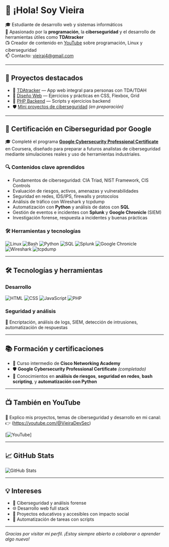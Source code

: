 # 👋 ¡Hola! Soy Vieira

🎓 Estudiante de desarrollo web y sistemas informáticos  
🔐 Apasionado por la **programación**, la **ciberseguridad** y el desarrollo de herramientas útiles como **TDAtracker**  
📺 Creador de contenido en [YouTube](https://youtube.com/@VieiraDevSec) sobre programación, Linux y ciberseguridad  
📫 Contacto: vieiraj4@gmail.com  

---

## 🚀 Proyectos destacados

- 🧠 [TDAtracker](https://github.com/VieiraMohamed/TDAtracker) — App web integral para personas con TDA/TDAH  
- 🎨 [Diseño Web](https://github.com/VieiraMohamed/Interfaces-web) — Ejercicios y prácticas en CSS, Flexbox, Grid  
- 🐘 [PHP Backend](https://github.com/VieiraMohamed/desarrollo-web-servidor) — Scripts y ejercicios backend  
- 🛡️ [Mini proyectos de ciberseguridad](https://github.com/VieiraMohamed/SecurityProjects) *(en preparación)*  

---

## 🧠 Certificación en Ciberseguridad por Google

🎓 Completé el programa [**Google Cybersecurity Professional Certificate**](https://www.coursera.org/professional-certificates/google-cybersecurity) en Coursera, diseñado para preparar a futuros analistas de ciberseguridad mediante simulaciones reales y uso de herramientas industriales.

### 🔍 Contenidos clave aprendidos

- Fundamentos de ciberseguridad: CIA Triad, NIST Framework, CIS Controls  
- Evaluación de riesgos, activos, amenazas y vulnerabilidades  
- Seguridad en redes, IDS/IPS, firewalls y protocolos  
- Análisis de tráfico con Wireshark y tcpdump  
- Automatización con **Python** y análisis de datos con **SQL**  
- Gestión de eventos e incidentes con **Splunk** y **Google Chronicle** (SIEM)  
- Investigación forense, respuesta a incidentes y buenas prácticas  

### 🛠️ Herramientas y tecnologías

![Linux](https://img.shields.io/badge/Linux-FCC624?style=flat&logo=linux&logoColor=black)
![Bash](https://img.shields.io/badge/Bash-121011?style=flat&logo=gnu-bash&logoColor=white)
![Python](https://img.shields.io/badge/Python-3776AB?style=flat&logo=python&logoColor=white)
![SQL](https://img.shields.io/badge/SQL-4479A1?style=flat&logo=mysql&logoColor=white)
![Splunk](https://img.shields.io/badge/Splunk-000000?style=flat&logo=splunk&logoColor=white)
![Google Chronicle](https://img.shields.io/badge/Chronicle-4285F4?style=flat&logo=google&logoColor=white)
![Wireshark](https://img.shields.io/badge/Wireshark-1679A7?style=flat&logo=wireshark&logoColor=white)
![tcpdump](https://img.shields.io/badge/TCPDump-004482?style=flat&logo=gnu&logoColor=white)

---

## 🛠️ Tecnologías y herramientas

### Desarrollo
![HTML](https://img.shields.io/badge/HTML-E34F26?style=flat&logo=html5&logoColor=white)
![CSS](https://img.shields.io/badge/CSS-1572B6?style=flat&logo=css3&logoColor=white)
![JavaScript](https://img.shields.io/badge/JavaScript-F7DF1E?style=flat&logo=javascript&logoColor=black)
![PHP](https://img.shields.io/badge/PHP-777BB4?style=flat&logo=php&logoColor=white)

### Seguridad y análisis
🔐 Encriptación, análisis de logs, SIEM, detección de intrusiones, automatización de respuestas

---

## 📚 Formación y certificaciones

- 🧩 Curso intermedio de **Cisco Networking Academy**
- 🛡️ **Google Cybersecurity Professional Certificate** *(completado)*  
- 🧠 Conocimientos en **análisis de riesgos**, **seguridad en redes**, **bash scripting**, y **automatización con Python**

---

## 📺 También en YouTube

🎥 Explico mis proyectos, temas de ciberseguridad y desarrollo en mi canal:  
👉 (https://youtube.com/@VieiraDevSec)

[![YouTube](https://img.shields.io/badge/Youtube-Ver%20canal-red?style=for-the-badge&logo=youtube)]

---

## 📈 GitHub Stats

![GitHub Stats](https://github-readme-stats.vercel.app/api?username=VieiraMohamed&show_icons=true&theme=default)

---

## 💡 Intereses

- 🔐 Ciberseguridad y análisis forense
- 🌐 Desarrollo web full stack
- 🧠 Proyectos educativos y accesibles con impacto social
- 🧰 Automatización de tareas con scripts

---

*Gracias por visitar mi perfil. ¡Estoy siempre abierto a colaborar o aprender algo nuevo!*
